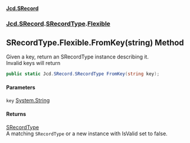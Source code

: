 #### [Jcd.SRecord](index.md 'index')
### [Jcd.SRecord](Jcd.SRecord.md 'Jcd.SRecord').[SRecordType](Jcd.SRecord.SRecordType.md 'Jcd.SRecord.SRecordType').[Flexible](Jcd.SRecord.SRecordType.Flexible.md 'Jcd.SRecord.SRecordType.Flexible')

## SRecordType.Flexible.FromKey(string) Method

Given a key, return an SRecordType instance describing it.  
Invalid keys will return

```csharp
public static Jcd.SRecord.SRecordType FromKey(string key);
```
#### Parameters

<a name='Jcd.SRecord.SRecordType.Flexible.FromKey(string).key'></a>

`key` [System.String](https://docs.microsoft.com/en-us/dotnet/api/System.String 'System.String')

#### Returns
[SRecordType](Jcd.SRecord.SRecordType.md 'Jcd.SRecord.SRecordType')  
A matching `SRecordType` or a new instance with IsValid set to false.
